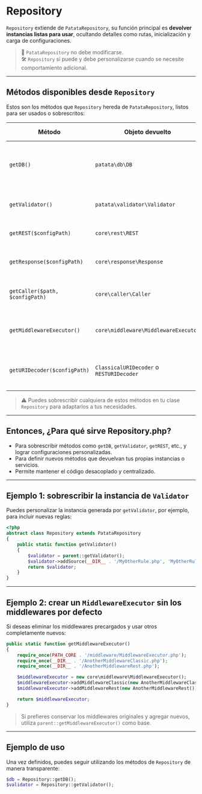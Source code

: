 # Repository

`Repository` extiende de `PatataRepository`, su función principal es **devolver instancias listas para usar**, ocultando detalles como rutas, inicialización y carga de configuraciones.

> 🧠 `PatataRepository` no debe modificarse.  
> 🛠️ `Repository` sí puede y debe personalizarse cuando se necesite comportamiento adicional.

---

## Métodos disponibles desde `Repository`

Estos son los métodos que `Repository` hereda de `PatataRepository`, listos para ser usados o sobrescritos:

| Método                           | Objeto devuelto                               | Descripción breve                                                    |
|----------------------------------|-----------------------------------------------|------------------------------------------------------------------------|
| `getDB()`                        | `patata\db\DB`                                 | Instancia singleton de base de datos con soporte para configuración. |
| `getValidator()`                 | `patata\validator\Validator`                   | Validador con reglas personalizadas por defecto.                     |
| `getREST($configPath)`          | `core\rest\REST`                               | Objeto REST con sistema de token incluido.                           |
| `getResponse($configPath)`      | `core\response\Response`                       | Instancia singleton para respuestas HTTP.                            |
| `getCaller($path, $configPath)` | `core\caller\Caller`                           | Ejecuta controladores desde rutas configurables.                     |
| `getMiddlewareExecutor()`       | `core\middleware\MiddlewareExecutor`           | Executor con middlewares clásicos y REST precargados.               |
| `getURIDecoder($configPath)`    | `ClassicalURIDecoder` o `RESTURIDecoder`       | Decodificador de URI según si REST está habilitado o no.            |

> ⚠️ Puedes sobrescribir cualquiera de estos métodos en tu clase `Repository` para adaptarlos a tus necesidades.

---

## Entonces, ¿Para qué sirve Repository.php?

- Para sobrescribir métodos como `getDB`, `getValidator`, `getREST`, etc., y lograr configuraciones personalizadas.
- Para definir nuevos métodos que devuelvan tus propias instancias o servicios.
- Permite mantener el código desacoplado y centralizado.

---

## Ejemplo 1: sobrescribir la instancia de `Validator`

Puedes personalizar la instancia generada por `getValidator`, por ejemplo, para incluir nuevas reglas:

```php
<?php
abstract class Repository extends PatataRepository
{
    public static function getValidator()
    {
        $validator = parent::getValidator();
        $validator->addSource(__DIR__ . '/MyOtherRule.php', 'MyOtherRule');
        return $validator;
    }
}
```
---

## Ejemplo 2: crear un `MiddlewareExecutor` sin los middlewares por defecto

Si deseas eliminar los middlewares precargados y usar otros completamente nuevos:

```php
public static function getMiddlewareExecutor()
{
    require_once(PATH_CORE . '/middleware/MiddlewareExecutor.php');
    require_once(__DIR__ . '/AnotherMiddlewareClassic.php');
    require_once(__DIR__ . '/AnotherMiddlewareRest.php');

    $middlewareExecutor = new core\middleware\MiddlewareExecutor();
    $middlewareExecutor->addMiddlewareClassic(new AnotherMiddlewareClassic());
    $middlewareExecutor->addMiddlewareRest(new AnotherMiddlewareRest());

    return $middlewareExecutor;
}
```

> Si prefieres conservar los middlewares originales y agregar nuevos, utiliza `parent::getMiddlewareExecutor()` como base.

---

## Ejemplo de uso

Una vez definidos, puedes seguir utilizando los métodos de `Repository` de manera transparente:

```php
$db = Repository::getDB();
$validator = Repository::getValidator();
```